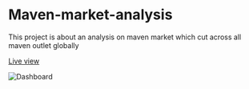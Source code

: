# Maven-market-analysis
This project is about an analysis on maven market which cut across all maven outlet globally

[Live view](https://www.novypro.com/project/maven-market-dashboard)

![Dashboard](https://ibb.co/NtnmvXM)
